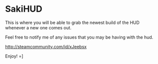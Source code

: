 # SakiHUD
This is where you will be able to grab the newest build of the HUD whenever a new one comes out.

Feel free to notify me of any issues that you may be having with the hud.

http://steamcommunity.com/id/xJeebsx

Enjoy! =]

